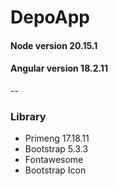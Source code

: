 # DepoApp
#### Node version 20.15.1
#### Angular version 18.2.11

-- 
### Library
- Primeng 17.18.11
- Bootstrap 5.3.3
- Fontawesome
- Bootstrap Icon
